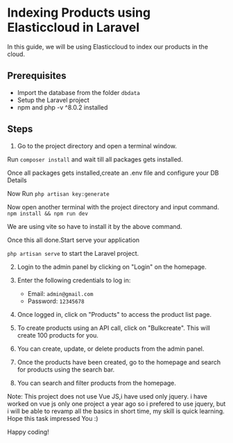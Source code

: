 # Indexing Products using Elasticcloud in Laravel

In this guide, we will be using Elasticcloud to index our products in the cloud.

## Prerequisites
- Import the database from the folder `dbdata`
- Setup the Laravel project
- npm and php -v ^8.0.2 installed

## Steps
1. Go to the project directory and open a terminal window.

 Run `composer install` and wait till all packages gets installed.

 Once all packages gets installed,create an .env file and configure your DB Details

 Now Run `php artisan key:generate`

Now open another terminal with the project directory and input command.
`npm install && npm run dev`

We are using vite so have to install it by the above command.

Once this all done.Start serve your application
 
`php artisan serve` to start the Laravel project.

2. Login to the admin panel by clicking on "Login" on the homepage.

3. Enter the following credentials to log in:
   - Email: `admin@gmail.com`
   - Password: `12345678`

4. Once logged in, click on "Products" to access the product list page.

5. To create products using an API call, click on "Bulkcreate". This will create 100 products for you.

6. You can create, update, or delete products from the admin panel.

7. Once the products have been created, go to the homepage and search for products using the search bar.

8. You can search and filter products from the homepage.

Note: This project does not use Vue JS,i have used only jquery.
i have worked on vue js only one project a year ago so i prefered to use jquery,
but i will be able to revamp all the basics in short time,
my skill is quick learning.
Hope this task impressed You :)

Happy coding!